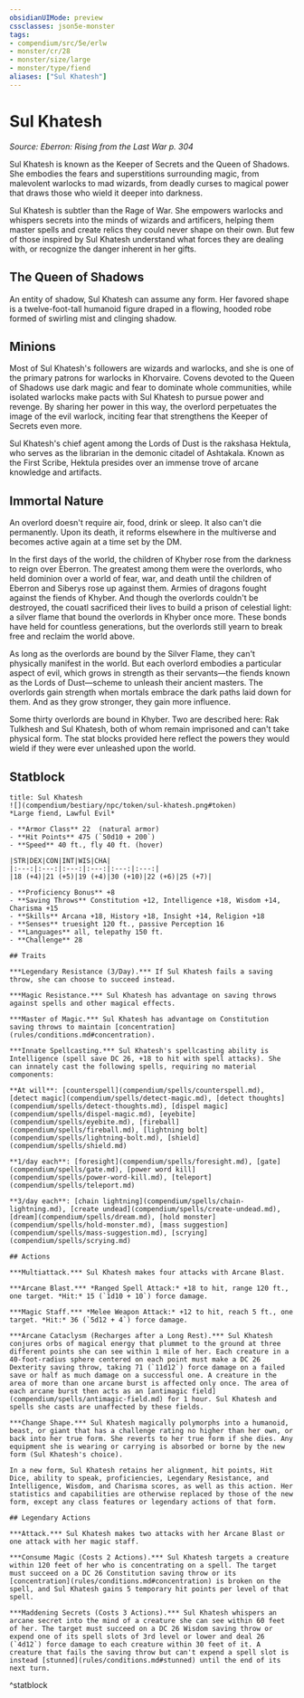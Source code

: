 ```yaml
---
obsidianUIMode: preview
cssclasses: json5e-monster
tags:
- compendium/src/5e/erlw
- monster/cr/28
- monster/size/large
- monster/type/fiend
aliases: ["Sul Khatesh"]
---
```

# Sul Khatesh
*Source: Eberron: Rising from the Last War p. 304*  

Sul Khatesh is known as the Keeper of Secrets and the Queen of Shadows. She embodies the fears and superstitions surrounding magic, from malevolent warlocks to mad wizards, from deadly curses to magical power that draws those who wield it deeper into darkness.

Sul Khatesh is subtler than the Rage of War. She empowers warlocks and whispers secrets into the minds of wizards and artificers, helping them master spells and create relics they could never shape on their own. But few of those inspired by Sul Khatesh understand what forces they are dealing with, or recognize the danger inherent in her gifts.

## The Queen of Shadows

An entity of shadow, Sul Khatesh can assume any form. Her favored shape is a twelve-foot-tall humanoid figure draped in a flowing, hooded robe formed of swirling mist and clinging shadow.

## Minions

Most of Sul Khatesh's followers are wizards and warlocks, and she is one of the primary patrons for warlocks in Khorvaire. Covens devoted to the Queen of Shadows use dark magic and fear to dominate whole communities, while isolated warlocks make pacts with Sul Khatesh to pursue power and revenge. By sharing her power in this way, the overlord perpetuates the image of the evil warlock, inciting fear that strengthens the Keeper of Secrets even more.

Sul Khatesh's chief agent among the Lords of Dust is the rakshasa Hektula, who serves as the librarian in the demonic citadel of Ashtakala. Known as the First Scribe, Hektula presides over an immense trove of arcane knowledge and artifacts.

## Immortal Nature

An overlord doesn't require air, food, drink or sleep. It also can't die permanently. Upon its death, it reforms elsewhere in the multiverse and becomes active again at a time set by the DM.

In the first days of the world, the children of Khyber rose from the darkness to reign over Eberron. The greatest among them were the overlords, who held dominion over a world of fear, war, and death until the children of Eberron and Siberys rose up against them. Armies of dragons fought against the fiends of Khyber. And though the overlords couldn't be destroyed, the couatl sacrificed their lives to build a prison of celestial light: a silver flame that bound the overlords in Khyber once more. These bonds have held for countless generations, but the overlords still yearn to break free and reclaim the world above.

As long as the overlords are bound by the Silver Flame, they can't physically manifest in the world. But each overlord embodies a particular aspect of evil, which grows in strength as their servants—the fiends known as the Lords of Dust—scheme to unleash their ancient masters. The overlords gain strength when mortals embrace the dark paths laid down for them. And as they grow stronger, they gain more influence.

Some thirty overlords are bound in Khyber. Two are described here: Rak Tulkhesh and Sul Khatesh, both of whom remain imprisoned and can't take physical form. The stat blocks provided here reflect the powers they would wield if they were ever unleashed upon the world.

## Statblock

```ad-statblock
title: Sul Khatesh
![](compendium/bestiary/npc/token/sul-khatesh.png#token)
*Large fiend, Lawful Evil*

- **Armor Class** 22  (natural armor)
- **Hit Points** 475 (`50d10 + 200`)
- **Speed** 40 ft., fly 40 ft. (hover)

|STR|DEX|CON|INT|WIS|CHA|
|:---:|:---:|:---:|:---:|:---:|:---:|
|18 (+4)|21 (+5)|19 (+4)|30 (+10)|22 (+6)|25 (+7)|

- **Proficiency Bonus** +8
- **Saving Throws** Constitution +12, Intelligence +18, Wisdom +14, Charisma +15
- **Skills** Arcana +18, History +18, Insight +14, Religion +18
- **Senses** truesight 120 ft., passive Perception 16
- **Languages** all, telepathy 150 ft.
- **Challenge** 28

## Traits

***Legendary Resistance (3/Day).*** If Sul Khatesh fails a saving throw, she can choose to succeed instead.

***Magic Resistance.*** Sul Khatesh has advantage on saving throws against spells and other magical effects.

***Master of Magic.*** Sul Khatesh has advantage on Constitution saving throws to maintain [concentration](rules/conditions.md#concentration).

***Innate Spellcasting.*** Sul Khatesh's spellcasting ability is Intelligence (spell save DC 26, +18 to hit with spell attacks). She can innately cast the following spells, requiring no material components:

**At will**: [counterspell](compendium/spells/counterspell.md), [detect magic](compendium/spells/detect-magic.md), [detect thoughts](compendium/spells/detect-thoughts.md), [dispel magic](compendium/spells/dispel-magic.md), [eyebite](compendium/spells/eyebite.md), [fireball](compendium/spells/fireball.md), [lightning bolt](compendium/spells/lightning-bolt.md), [shield](compendium/spells/shield.md)

**1/day each**: [foresight](compendium/spells/foresight.md), [gate](compendium/spells/gate.md), [power word kill](compendium/spells/power-word-kill.md), [teleport](compendium/spells/teleport.md)

**3/day each**: [chain lightning](compendium/spells/chain-lightning.md), [create undead](compendium/spells/create-undead.md), [dream](compendium/spells/dream.md), [hold monster](compendium/spells/hold-monster.md), [mass suggestion](compendium/spells/mass-suggestion.md), [scrying](compendium/spells/scrying.md)

## Actions

***Multiattack.*** Sul Khatesh makes four attacks with Arcane Blast.

***Arcane Blast.*** *Ranged Spell Attack:* +18 to hit, range 120 ft., one target. *Hit:* 15 (`1d10 + 10`) force damage.

***Magic Staff.*** *Melee Weapon Attack:* +12 to hit, reach 5 ft., one target. *Hit:* 36 (`5d12 + 4`) force damage.

***Arcane Cataclysm (Recharges after a Long Rest).*** Sul Khatesh conjures orbs of magical energy that plummet to the ground at three different points she can see within 1 mile of her. Each creature in a 40-foot-radius sphere centered on each point must make a DC 26 Dexterity saving throw, taking 71 (`11d12`) force damage on a failed save or half as much damage on a successful one. A creature in the area of more than one arcane burst is affected only once. The area of each arcane burst then acts as an [antimagic field](compendium/spells/antimagic-field.md) for 1 hour. Sul Khatesh and spells she casts are unaffected by these fields.

***Change Shape.*** Sul Khatesh magically polymorphs into a humanoid, beast, or giant that has a challenge rating no higher than her own, or back into her true form. She reverts to her true form if she dies. Any equipment she is wearing or carrying is absorbed or borne by the new form (Sul Khatesh's choice).

In a new form, Sul Khatesh retains her alignment, hit points, Hit Dice, ability to speak, proficiencies, Legendary Resistance, and Intelligence, Wisdom, and Charisma scores, as well as this action. Her statistics and capabilities are otherwise replaced by those of the new form, except any class features or legendary actions of that form.

## Legendary Actions

***Attack.*** Sul Khatesh makes two attacks with her Arcane Blast or one attack with her magic staff.

***Consume Magic (Costs 2 Actions).*** Sul Khatesh targets a creature within 120 feet of her who is concentrating on a spell. The target must succeed on a DC 26 Constitution saving throw or its [concentration](rules/conditions.md#concentration) is broken on the spell, and Sul Khatesh gains 5 temporary hit points per level of that spell.

***Maddening Secrets (Costs 3 Actions).*** Sul Khatesh whispers an arcane secret into the mind of a creature she can see within 60 feet of her. The target must succeed on a DC 26 Wisdom saving throw or expend one of its spell slots of 3rd level or lower and deal 26 (`4d12`) force damage to each creature within 30 feet of it. A creature that fails the saving throw but can't expend a spell slot is instead [stunned](rules/conditions.md#stunned) until the end of its next turn.
```
^statblock